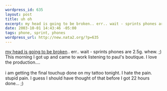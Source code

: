 ```yaml
--- 
wordpress_id: 635
layout: post
title: uh oh
excerpt: my head is going to be broken.. err.. wait - sprints phones are 2.5g. whew. ;) This morning I got up and came to work listening to paul's boutique. I love the production....i am getting the final touchup done on my tattoo tonight. I hate the pain. stupid pain. I guess I should have thought of that before I got 22 hou...
date: 2003-10-01 14:43:46 -05:00
tags: phone, sprint, phones
wordpress_url: http://new.nata2.org/?p=635
---
```

<a href="http://www.wired.com/news/wireless/0,1382,60641,00.html">my head is going to be broken</a>.. err.. wait - sprints phones are 2.5g. whew. ;) This morning I got up and came to work listening to paul's boutique. I love the production....<br/><br/>i am getting the final touchup done on my tattoo tonight. I hate the pain. stupid pain. I guess I should have thought of that before I got 22 hours done... ;)
